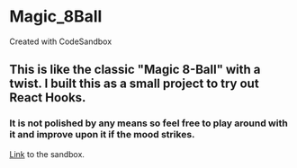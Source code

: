 # Magic_8Ball
Created with CodeSandbox

## This is like the classic "Magic 8-Ball" with a twist. I built this as a small project to try out React Hooks. 

### It is not polished by any means so feel free to play around with it and improve upon it if the mood strikes.

[Link]('https://codesandbox.io/s/magic-8-ball-3ounp') to the sandbox.
